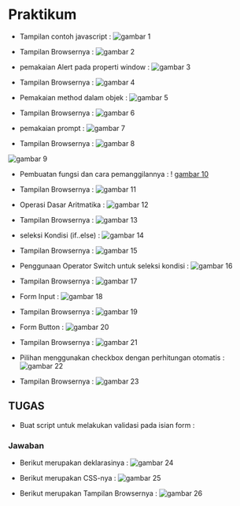 # Praktikum

* Tampilan contoh javascript :
![gambar 1](screenshot/ss1.png)

* Tampilan Browsernya :
![gambar 2](screenshot/ss2.png)

* pemakaian Alert pada properti window :
![gambar 3](screenshot/ss3.png)

* Tampilan Browsernya :
![gambar 4](screenshot/ss4.png)

* Pemakaian method dalam objek :
![gambar 5](screenshot/ss5.png)

* Tampilan Browsernya :
![gambar 6](screenshot/ss6.png)

* pemakaian prompt :
![gambar 7](screenshot/ss7.png)

* Tampilan Browsernya :
![gambar 8](screenshot/ss8.png)

![gambar 9](screenshot/ss9.png)

* Pembuatan fungsi dan cara pemanggilannya :
! [gambar 10](screenshot/ss10.png)

* Tampilan Browsernya :
![gambar 11](screenshot/ss11.png)

* Operasi Dasar Aritmatika :
![gambar 12](screenshot/ss12.png)

* Tampilan Browsernya :
![gambar 13](screenshot/ss13.png)

* seleksi Kondisi (if..else) :
![gambar 14](screenshot/ss14.png)

* Tampilan Browsernya :
![gambar 15](screenshot/ss15.png)

* Penggunaan Operator Switch untuk seleksi kondisi :
![gambar 16](screenshot/ss16.png)

* Tampilan Browsernya :
![gambar 17](screenshot/ss17.png)

* Form Input :
![gambar 18](screenshot/ss18.png)

* Tampilan Browsernya :
![gambar 19](screenshot/ss19.png)

* Form Button :
![gambar 20](screenshot/ss20.png)

* Tampilan Browsernya :
![gambar 21](screenshot/ss21.png)

* Pilihan menggunakan checkbox dengan perhitungan otomatis :
![gambar 22](screenshot/ss22.png)

* Tampilan Browsernya :
![gambar 23](screenshot/ss23.png)

## TUGAS
* Buat script untuk melakukan validasi pada isian form :

### Jawaban
* Berikut merupakan deklarasinya :
![gambar 24](screenshot/ss24.png)

* Berikut merupakan CSS-nya :
![gambar 25](screenshot/ss25.png)

* Berikut merupakan Tampilan Browsernya :
![gambar 26](screenshot/ss26.png)

